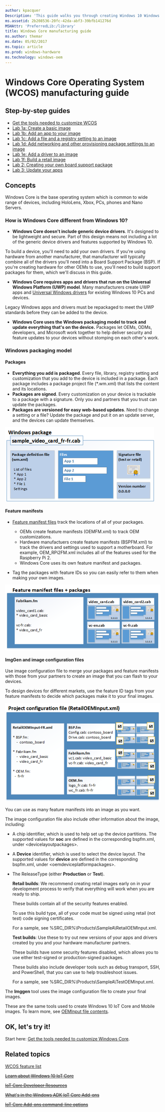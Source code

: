 ```yaml
---
author: kpacquer
Description: 'This guide walks you through creating Windows 10 Windows Core images that can be flashed to retail devices and maintained after they have been delivered to your customers.'
ms.assetid: 2b208536-20fc-42da-abf3-39bfb141276d
MSHAttr: 'PreferredLib:/library'
title: Windows Core manufacturing guide
ms.author: themar
ms.date: 05/02/2017
ms.topic: article
ms.prod: windows-hardware
ms.technology: windows-oem
---
```


# Windows Core Operating System (WCOS) manufacturing guide

## <span id="Step-by-step guides"></span><span id="scenarios"></span><span id="SCENARIOS"></span>Step-by-step guides
-   [Get the tools needed to customize WCOS](set-up-your-pc-to-customize-core.md)
-   [Lab 1a: Create a basic image](create-a-basic-image.md)
-   [Lab 1b: Add an app to your image](deploy-your-app-with-a-standard-board.md)
-   [Lab 1c: Add a file and a registry setting to an image](add-a-registry-setting-to-an-image.md)
-   [Lab 1d: Add networking and other provisioning package settings to an image](add-a-provisioning-package-to-an-image.md)
-   [Lab 1e: Add a driver to an image](add-a-driver-to-an-image.md)
-   [Lab 1f: Build a retail image](build-retail-image.md)
-   [Lab 2: Creating your own board support package](create-a-new-bsp.md)
-   [Lab 3: Update your apps](https://msdn.microsoft.com/windows/hardware/commercialize/service/iot/updating-iot-core-apps)


## <span id="Concepts"></span><span id="concepts"></span><span id="CONCEPTS"></span>Concepts

Windows Core is the base operating system which is common to wide range of devices, including HoloLens, Xbox, PCs, phones and Nano Servers. 

### How is Windows Core different from Windows 10?

* **Windows Core doesn't include generic device drivers**. It's designed to be lightweight and secure. Part of this design means not including a lot of the generic device drivers and features supported by Windows 10. 

To build a device, you'll need to add your own drivers. If you're using hardware from another manufacturer, that manufacturer will typically combine all of the drivers you'll need into a Board Support Package (BSP). If you're creating hardware for other OEMs to use, you'll need to build support packages for them, which we'll discuss in this guide.

* **Windows Core requires apps and drivers that run on the Universal Windows Platform (UWP) model**. Many manufacturers create UWP apps and [Universal Windows drivers](https://docs.microsoft.com/en-us/windows-hardware/drivers/develop/getting-started-with-universal-drivers) for existing Windows 10 PCs and devices.

Legacy Windows apps and drivers must be repackaged to meet the UWP standards before they can be added to the device. 

* **Windows Core uses the Windows packaging model to track and update everything that's on the device.** Packages let OEMs, ODMs, developers, and Microsoft work together to help deliver security and feature updates to your devices without stomping on each other's work.

### Windows packaging model

#### Packages
*  **Everything you add is packaged**. Every file, library, registry setting and customization that you add to the device is included in a package. Each package includes a package project file (*.wm.xml) that lists the content and its locations.
*  **Packages are signed**. Every customization on your device is trackable to a package with a signature. Only you and partners that you trust can update the packages.
*  **Packages are versioned for easy web-based updates**. Need to change a setting or a file? Update the package and put it on an update server, and the devices can update themselves.

![A sample package file (sample_pkg.cab) includes a package definition file, package contents like apps, drivers, and files, plus a signature file and a version number](images/WCOSPackages.png)

#### <span id="Feature_manifests__FMs_"></span><span id="feature_manifests__fms_"></span><span id="FEATURE_MANIFESTS__FMS_"></span>Feature manifests

* [Feature manifest files]((https://msdn.microsoft.com/library/windows/hardware/dn756745)) track the locations of all of your packages. 
  -  OEMs create feature manifests (OEMFM.xml) to track OEM customizations.
  -  Hardware manufactuers create feature manifests (BSPFM.xml) to track the drivers and settings used to support a motherboard. For example, OEM\_RPi2FM.xml includes all of the features used for the Raspberry Pi 2.
  -  Windows Core uses its own feature manifest and packages.

* Tag the packages with feature IDs so you can easily refer to them when making your own images.

![A sample feature manifest (feature manifest) includes paths to the package file, and assigns them feature IDs](images/WCOS-feature_manifest.png)

#### <span id="image_configuration_file"></span>ImgGen and image configuration files

Use image configuration file to merge your packages and feature manifests with those from your partners to create an image that you can flash to your devices.

To design devices for different markets, use the feature ID tags from your feature manifests to decide which packages make it to your final images.

![A sample feature manifest (TestOEMInput-FR.xml) uses feature IDs from the feature manifests to define what packages are included in the build (from BSP.fm: config.cab, drive.cab, hdmi.cab, and chips.cab; from fabrikam.fm: vc1.cab, vc-fr.cab; from OEM.fm: logo-fr.cab, wc_fr.cab)](images/Project-Config-File.png)

You can use as many feature manifests into an image as you want.

The image configuration file also include other information about the image, including:

-   A chip identifier, which is used to help set up the device partitions. The supported values for **soc** are defined in the corresponding bspfm.xml, under \<devicelayoutpackages>.

-   A **Device** identifier, which is used to select the device layout. The supported values for **device** are defined in the corresponding bspfm.xml, under \<oemdeviceplatformpackages>.

-   The ReleaseType (either **Production** or **Test**).

    **Retail builds**: We recommend creating retail images early on in your development process to verify that everything will work when you are ready to ship.

    These builds contain all of the security features enabled.

    To use this build type, all of your code must be signed using retail (not test) code signing certificates.

    For a sample, see %SRC\_DIR%\\Products\\SampleA\\RetailOEMInput.xml.

    **Test builds**: Use these to try out new versions of your apps and drivers created by you and your hardware manufacturer partners.

    These builds have some security features disabled, which allows you to use either test-signed or production-signed packages.

    These builds also include developer tools such as debug transport, SSH, and PowerShell, that you can use to help troubleshoot issues.

    For a sample, see %SRC\_DIR%\\Products\\SampleA\\TestOEMInput.xml.

The **Imggen** tool uses the image configuration file to create your final images.

These are the same tools used to create Windows 10 IoT Core and Mobile images. To learn more, see [OEMInput file contents](https://msdn.microsoft.com/library/windows/hardware/dn756778).



## <span id="OK__let_s_try_it_"></span><span id="ok__let_s_try_it_"></span><span id="OK__LET_S_TRY_IT_"></span>OK, let's try it!

Start here: [Get the tools needed to customize Windows Core](set-up-your-pc-to-customize-core.md).

## <span id="related_topics"></span>Related topics

[WCOS feature list](core-feature-list.md)

~~[Learn about Windows 10 IoT Core](https://developer.microsoft.com/windows/iot/iotcore)~~

~~[IoT Core Developer Resources](https://developer.microsoft.com/windows/iot)~~

~~[What's in the Windows ADK IoT Core Add-ons](iot-core-adk-addons.md)~~

~~[IoT Core Add-ons command-line options](iot-core-adk-addons-command-line-options.md)~~

 

 




